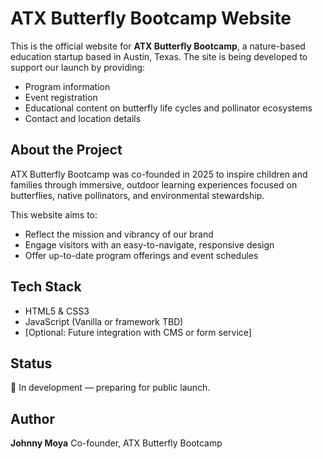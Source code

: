 # ATX Butterfly Bootcamp Website

This is the official website for **ATX Butterfly Bootcamp**, a nature-based education startup based in Austin, Texas. The site is being developed to support our launch by providing:

- Program information
- Event registration
- Educational content on butterfly life cycles and pollinator ecosystems
- Contact and location details

## About the Project

ATX Butterfly Bootcamp was co-founded in 2025 to inspire children and families through immersive, outdoor learning experiences focused on butterflies, native pollinators, and environmental stewardship.

This website aims to:
- Reflect the mission and vibrancy of our brand
- Engage visitors with an easy-to-navigate, responsive design
- Offer up-to-date program offerings and event schedules

## Tech Stack

- HTML5 & CSS3
- JavaScript (Vanilla or framework TBD)
- [Optional: Future integration with CMS or form service]

## Status

🚧 In development — preparing for public launch.

## Author

**Johnny Moya**
Co-founder, ATX Butterfly Bootcamp
